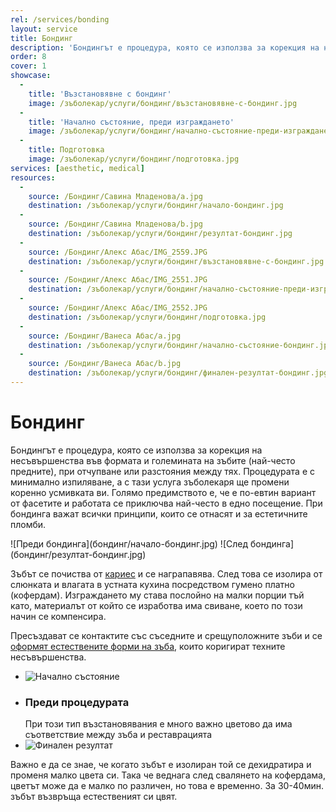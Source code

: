 ```yaml
---
rel: /services/bonding
layout: service
title: Бондинг
description: 'Бондингът е процедура, която се използва за корекция на несъвършенства във формата и големината на зъбите (най-често предните), при отчупване или разстояния между тях. Процедурата е с минимално изпиляване, а с тази услуга зъболекаря ще промени коренно усмивката ви. Голямо предимството е, че е по-евтин вариант от фасетите и работата се приключва най-често в едно посещение.'
order: 8
cover: 1
showcase:
  - 
    title: 'Възстановявне с бондинг'
    image: /зъболекар/услуги/бондинг/възстановявне-с-бондинг.jpg
  - 
    title: 'Начално състояние, преди изграждането'
    image: /зъболекар/услуги/бондинг/начално-състояние-преди-изграждането.jpg
  - 
    title: Подготовка
    image: /зъболекар/услуги/бондинг/подготовка.jpg
services: [aesthetic, medical]
resources:
  -
    source: /Бондинг/Сaвина Младенова/a.jpg
    destination: /зъболекар/услуги/бондинг/начало-бондинг.jpg
  -
    source: /Бондинг/Сaвина Младенова/b.jpg
    destination: /зъболекар/услуги/бондинг/резултат-бондинг.jpg
  -
    source: /Бондинг/Алекс Абас/IMG_2559.JPG
    destination: /зъболекар/услуги/бондинг/възстановявне-с-бондинг.jpg
  -
    source: /Бондинг/Алекс Абас/IMG_2551.JPG
    destination: /зъболекар/услуги/бондинг/начално-състояние-преди-изграждането.jpg
  -
    source: /Бондинг/Алекс Абас/IMG_2552.JPG
    destination: /зъболекар/услуги/бондинг/подготовка.jpg
  -
    source: /Бондинг/Ванеса Абас/a.jpg
    destination: /зъболекар/услуги/бондинг/начално-състояние-бондинг.jpg
  -
    source: /Бондинг/Ванеса Абас/b.jpg
    destination: /зъболекар/услуги/бондинг/финален-резултат-бондинг.jpg 
---
```

# Бондинг

Бондингът е процедура, която се използва за корекция на несъвършенства във формата и големината на зъбите (най-често предните), при отчупване или разстояния между тях. Процедурата е с минимално изпиляване, а с тази услуга зъболекаря ще промени коренно усмивката ви. Голямо предимството е, че е по-евтин вариант от фасетите и работата се приключва най-често в едно посещение. При бондинга важат всички принципи, които се отнасят и за естетичните пломби.

<div class="before-after">
![Преди бондинга](бондинг/начало-бондинг.jpg)
![След бондинга](бондинг/резултат-бондинг.jpg)
</div>

Зъбът се почиства от [кариес](../../стоматология/малък-кариес.html "Лечение на малък кариес") и се награпавява. След това се изолира от слюнката и влагата в устната кухина посредством гумено платно (кофердам). Изграждането му става послойно на малки порции тъй като, материалът от който се изработва има свиване, което по този начин се компенсира.

Пресъздават се контактите със съседните и срещуположните зъби и се [оформят естествените форми на зъба](../../зъболекар/услуги/естетични-пломби.html "Естетични пломби"), които коригират техните несъвършенства.

- ![Начално състояние](бондинг/начално-състояние-бондинг.jpg)
- ### Преди процедурата
  При този тип възстановявания е много важно цветово да има съответствие между зъба и реставрацията
- ![Финален резултат](бондинг/финален-резултат-бондинг.jpg)

Важно е да се знае, че когато зъбът е изолиран той се дехидратира и променя малко цвета си. Така че веднага след свалянето на кофердама, цветът може да е малко по различен, но това е временно. За 30-40мин. зъбът възвръща естественият си цвят.
